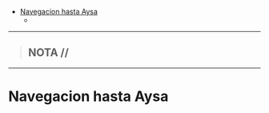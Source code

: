 - [Navegacion hasta Aysa](#navegacion-hasta-aysa)
  - [](#)


-----------------
> NOTA //  
> - 
--------------------
# Navegacion hasta Aysa
>  



## 
